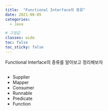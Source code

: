 ```yaml
---
title:  "Functional Interface의 종류"
date: 2021-08-05
categories:
  - Java

# 고정값
classes: wide
toc: false
toc_sticky: false
---
```



Functional Interface의 종류를 알아보고 정리해보자


##

- Supplier
- Mapper
- Consumer
- Runnable
- Predicate
- Function